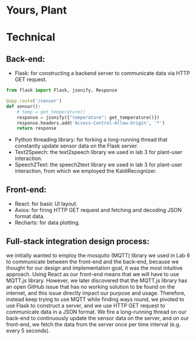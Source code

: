 # Yours, Plant

# Technical
## Back-end:
* Flask: for constructing a backend server to communicate data via HTTP GET request.

```python
from flask import Flask, jsonify, Response

@app.route('/sensor')
def sensor():
    # temp = get_temperature()
    response = jsonify({"temperature": get_temperature()})
    response.headers.add('Access-Control-Allow-Origin', '*') 
    return response
```

* Python threading library: for forking a long-running thread that constantly update sensor data on the Flask server.
* Text2Speech: the text2speech library we used in lab 3 for plant-user interaction.
* Speech2Text: the speech2text library we used in lab 3 for plant-user interaction, from which we employed the KaldiRecognizer.

## Front-end:
* React: for basic UI layout.
* Axios: for firing HTTP GET request and fetching and decoding JSON format data.
* Recharts: for data plotting.

## Full-stack integration design process: 
we initially wanted to employ the mosquito (MQTT) library we used in Lab 6 to communicate between the front-end and the back-end, because we thought for our design and implementation goal, it was the most intuitive approach. Using React as our front-end means that we will have to use MQTT.js library. However, we later discovered that the MQTT.js library has an open GitHub issue that has no working solution to be found on the internet, and this issue directly impact our purpose and usage. Therefore, instead keep trying to use MQTT while finding ways round, we pivoted to use Flask to construct a server, and we use HTTP GET request to communicate data in a JSON format. We fire a long-running thread on our back-end to continuously update the sensor data on the server, and on our front-end, we fetch the data from the server once per time interval (e.g. every 5 seconds).
